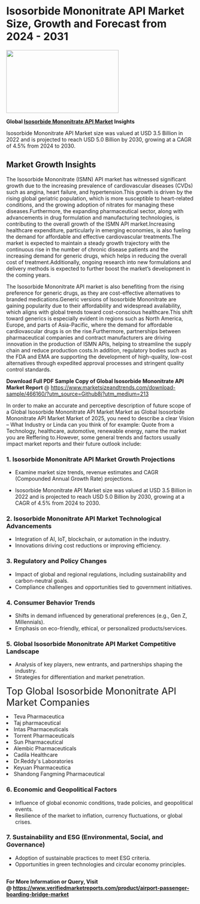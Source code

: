 <H1>Isosorbide Mononitrate API Market Size, Growth and Forecast from 2024 - 2031</H1><img class="aligncenter size-medium wp-image-584254" src="https://thirdeyenews.in/wp-content/uploads/2024/09/Global-Market-Research-300x168.jpeg" alt="" width="300" height="168" /><p><strong>Global&nbsp;<a href="https://www.marketsizeandtrends.com/download-sample/466160/?utm_source=Github8j?utm_medium=213">Isosorbide Mononitrate API Market</a> Insights</strong></p><p>Isosorbide Mononitrate API Market size was valued at USD 3.5 Billion in 2022 and is projected to reach USD 5.0 Billion by 2030, growing at a CAGR of 4.5% from 2024 to 2030.</p><p><h2>Market Growth Insights</h2> <p>The Isosorbide Mononitrate (ISMN) API market has witnessed significant growth due to the increasing prevalence of cardiovascular diseases (CVDs) such as angina, heart failure, and hypertension.This growth is driven by the rising global geriatric population, which is more susceptible to heart-related conditions, and the growing adoption of nitrates for managing these diseases.Furthermore, the expanding pharmaceutical sector, along with advancements in drug formulation and manufacturing technologies, is contributing to the overall growth of the ISMN API market.Increasing healthcare expenditure, particularly in emerging economies, is also fueling the demand for affordable and effective cardiovascular treatments.The market is expected to maintain a steady growth trajectory with the continuous rise in the number of chronic disease patients and the increasing demand for generic drugs, which helps in reducing the overall cost of treatment.Additionally, ongoing research into new formulations and delivery methods is expected to further boost the market’s development in the coming years.</p> <p>The Isosorbide Mononitrate API market is also benefiting from the rising preference for generic drugs, as they are cost-effective alternatives to branded medications.Generic versions of Isosorbide Mononitrate are gaining popularity due to their affordability and widespread availability, which aligns with global trends toward cost-conscious healthcare.This shift toward generics is especially evident in regions such as North America, Europe, and parts of Asia-Pacific, where the demand for affordable cardiovascular drugs is on the rise.Furthermore, partnerships between pharmaceutical companies and contract manufacturers are driving innovation in the production of ISMN APIs, helping to streamline the supply chain and reduce production costs.In addition, regulatory bodies such as the FDA and EMA are supporting the development of high-quality, low-cost alternatives through expedited approval processes and stringent quality control standards.<p><span class=""><strong>Download Full PDF Sample Copy of Global Isosorbide Mononitrate API Market Report</strong> @ <a href="https://www.marketsizeandtrends.com/download-sample/466160/?utm_source=Github8j?utm_medium=213" target="_blank">https://www.marketsizeandtrends.com/download-sample/466160/?utm_source=Github8j?utm_medium=213</a></span></p><p>In order to make an accurate and perceptive description of future scope of a Global&nbsp;Isosorbide Mononitrate API Market Market as Global&nbsp;Isosorbide Mononitrate API Market Market of 2025, you need to describe a clear Vision &ndash; What Industry or Linda can you think of for example: Quote from a Technology, healthcare, automotive, renewable energy, name the market you are Reffering to.However, some general trends and factors usually impact market reports and their future outlook include:</p><h3>1.&nbsp;<strong>Isosorbide Mononitrate API Market Growth Projections</strong></h3><ul><li>Examine market size trends, revenue estimates and CAGR (Compounded Annual Growth Rate) projections.</li><li><p>Isosorbide Mononitrate API Market size was valued at USD 3.5 Billion in 2022 and is projected to reach USD 5.0 Billion by 2030, growing at a CAGR of 4.5% from 2024 to 2030.</p></li></ul><h3>2.&nbsp;<strong>Isosorbide Mononitrate API Market Technological Advancements</strong></h3><ul><li>Integration of AI, IoT, blockchain, or automation in the industry.</li><li>Innovations driving cost reductions or improving efficiency.</li></ul><h3>3.&nbsp;<strong>Regulatory and Policy Changes</strong></h3><ul><li>Impact of global and regional regulations, including sustainability and carbon-neutral goals.</li><li>Compliance challenges and opportunities tied to government initiatives.</li></ul><h3>4.&nbsp;<strong>Consumer Behavior Trends</strong></h3><ul><li>Shifts in demand influenced by generational preferences (e.g., Gen Z, Millennials).</li><li>Emphasis on eco-friendly, ethical, or personalized products/services.</li></ul><h3>5.&nbsp;<strong>Global Isosorbide Mononitrate API Market Competitive Landscape</strong></h3><ul><li>Analysis of key players, new entrants, and partnerships shaping the industry.</li><li>Strategies for differentiation and market penetration.</li></ul><p data-pm-slice="1 1 []"><span style="color: inherit; font-family: inherit; font-size: 25px;">Top Global Isosorbide Mononitrate API Market Companies</span></p><div class="" data-test-id=""><p><li>Teva Pharmaceutica</li><li> Taj pharmaceutical</li><li> Intas Pharmaceuticals</li><li> Torrent Pharmaceuticals</li><li> Sun Pharmaceutical</li><li> Alembic Pharmaceuticals</li><li> Cadila Healthcare</li><li> Dr.Reddy's Laboratories</li><li> Keyuan Pharmaceutica</li><li> Shandong Fangming Pharmaceutical</li></p></div><h3>6.&nbsp;<strong>Economic and Geopolitical Factors</strong></h3><ul><li>Influence of global economic conditions, trade policies, and geopolitical events.</li><li>Resilience of the market to inflation, currency fluctuations, or global crises.</li></ul><h3>7.&nbsp;<strong>Sustainability and ESG (Environmental, Social, and Governance)</strong></h3><ul><li>Adoption of sustainable practices to meet ESG criteria.</li><li>Opportunities in green technologies and circular economy principles.</li></ul><h2><strong style="font-size: 14px;">For More Information or Query, Visit @&nbsp;</strong><a style="background-color: #ffffff; font-size: 14px;" href="https://www.marketsizeandtrends.com/report/isosorbide-mononitrate-api-market/" target="_blank">https://www.verifiedmarketreports.com/product/airport-passenger-boarding-bridge-market</a></h2>
